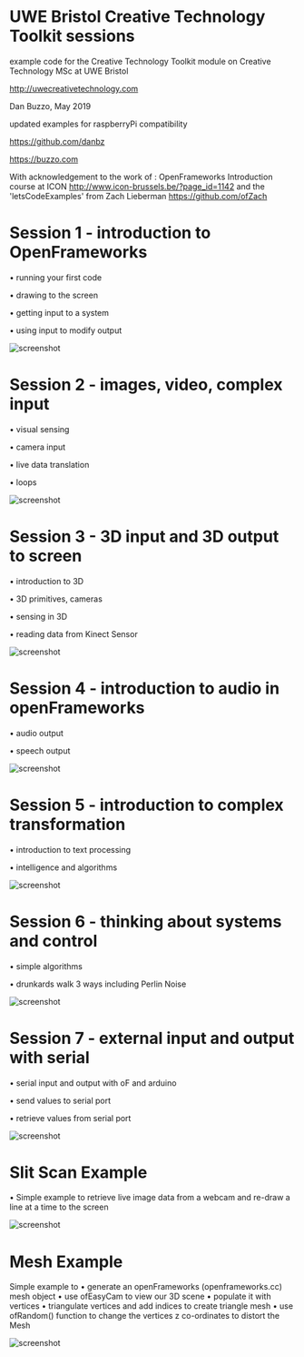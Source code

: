 # UWE Bristol Creative Technology Toolkit sessions

example code for the Creative Technology Toolkit module on Creative Technology MSc at UWE Bristol

http://uwecreativetechnology.com

Dan Buzzo, May 2019

updated examples for raspberryPi compatibility

https://github.com/danbz

https://buzzo.com

With acknowledgement to the work of :
OpenFrameworks Introduction course at ICON http://www.icon-brussels.be/?page_id=1142
and
the 'letsCodeExamples' from Zach Lieberman https://github.com/ofZach

# Session 1 - introduction to OpenFrameworks

• running your first code

• drawing to the screen

• getting input to a system

• using input to modify output

 ![screenshot](Session_1/screenshot-session1.png)


# Session 2 - images, video, complex input

• visual sensing

• camera input

• live data translation

• loops

 ![screenshot](Session_2/screenshot-session2.png)

# Session 3 - 3D input and 3D output to screen

• introduction to 3D

• 3D primitives, cameras

• sensing in 3D

• reading data from Kinect Sensor

 ![screenshot](Session_3/screenshot-session3.png)

# Session 4 - introduction to audio in openFrameworks

• audio output

• speech output

 ![screenshot](Session_4/screenshot-session4.png)


# Session 5 - introduction to complex transformation

• introduction to text processing

• intelligence and algorithms

 ![screenshot](Session_5/screenshot-session5.png)


# Session 6 - thinking about systems and control

• simple algorithms

• drunkards walk 3 ways including Perlin Noise

 ![screenshot](Session_6/screenshot-session6.png)


# Session 7 - external input and output with serial

• serial input and output with oF and arduino

• send values to serial port

• retrieve values from serial port

 ![screenshot](Session_7/screenshot-session7.png)


# Slit Scan Example

• Simple example to retrieve live image data from a webcam and re-draw a line at a time to the screen

 ![screenshot](slitscan-example/slitscan-example-screenshot.png)

# Mesh Example

Simple example to
• generate an openFrameworks (openframeworks.cc) mesh object
• use ofEasyCam to view our 3D scene
• populate it with vertices
• triangulate vertices and add indices to create triangle mesh
• use ofRandom() function to change the vertices z co-ordinates to distort the Mesh

 ![screenshot](meshExample/mesh-example-screenshot.png)